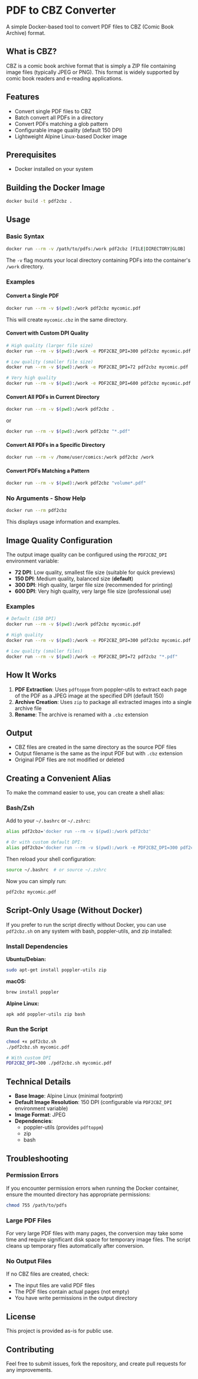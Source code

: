 # PDF to CBZ Converter

A simple Docker-based tool to convert PDF files to CBZ (Comic Book Archive) format.

## What is CBZ?

CBZ is a comic book archive format that is simply a ZIP file containing image files (typically JPEG or PNG). This format is widely supported by comic book readers and e-reading applications.

## Features

- Convert single PDF files to CBZ
- Batch convert all PDFs in a directory
- Convert PDFs matching a glob pattern
- Configurable image quality (default 150 DPI)
- Lightweight Alpine Linux-based Docker image

## Prerequisites

- Docker installed on your system

## Building the Docker Image

```bash
docker build -t pdf2cbz .
```

## Usage

### Basic Syntax

```bash
docker run --rm -v /path/to/pdfs:/work pdf2cbz [FILE|DIRECTORY|GLOB]
```

The `-v` flag mounts your local directory containing PDFs into the container's `/work` directory.

### Examples

#### Convert a Single PDF

```bash
docker run --rm -v $(pwd):/work pdf2cbz mycomic.pdf
```

This will create `mycomic.cbz` in the same directory.

#### Convert with Custom DPI Quality

```bash
# High quality (larger file size)
docker run --rm -v $(pwd):/work -e PDF2CBZ_DPI=300 pdf2cbz mycomic.pdf

# Low quality (smaller file size)
docker run --rm -v $(pwd):/work -e PDF2CBZ_DPI=72 pdf2cbz mycomic.pdf

# Very high quality
docker run --rm -v $(pwd):/work -e PDF2CBZ_DPI=600 pdf2cbz mycomic.pdf
```

#### Convert All PDFs in Current Directory

```bash
docker run --rm -v $(pwd):/work pdf2cbz .
```

or

```bash
docker run --rm -v $(pwd):/work pdf2cbz "*.pdf"
```

#### Convert All PDFs in a Specific Directory

```bash
docker run --rm -v /home/user/comics:/work pdf2cbz /work
```

#### Convert PDFs Matching a Pattern

```bash
docker run --rm -v $(pwd):/work pdf2cbz "volume*.pdf"
```

### No Arguments - Show Help

```bash
docker run --rm pdf2cbz
```

This displays usage information and examples.

## Image Quality Configuration

The output image quality can be configured using the `PDF2CBZ_DPI` environment variable:

- **72 DPI**: Low quality, smallest file size (suitable for quick previews)
- **150 DPI**: Medium quality, balanced size (**default**)
- **300 DPI**: High quality, larger file size (recommended for printing)
- **600 DPI**: Very high quality, very large file size (professional use)

### Examples

```bash
# Default (150 DPI)
docker run --rm -v $(pwd):/work pdf2cbz mycomic.pdf

# High quality
docker run --rm -v $(pwd):/work -e PDF2CBZ_DPI=300 pdf2cbz mycomic.pdf

# Low quality (smaller files)
docker run --rm -v $(pwd):/work -e PDF2CBZ_DPI=72 pdf2cbz "*.pdf"
```

## How It Works

1. **PDF Extraction**: Uses `pdftoppm` from poppler-utils to extract each page of the PDF as a JPEG image at the specified DPI (default 150)
2. **Archive Creation**: Uses `zip` to package all extracted images into a single archive file
3. **Rename**: The archive is renamed with a `.cbz` extension

## Output

- CBZ files are created in the same directory as the source PDF files
- Output filename is the same as the input PDF but with `.cbz` extension
- Original PDF files are not modified or deleted

## Creating a Convenient Alias

To make the command easier to use, you can create a shell alias:

### Bash/Zsh

Add to your `~/.bashrc` or `~/.zshrc`:

```bash
alias pdf2cbz='docker run --rm -v $(pwd):/work pdf2cbz'

# Or with custom default DPI:
alias pdf2cbz='docker run --rm -v $(pwd):/work -e PDF2CBZ_DPI=300 pdf2cbz'
```

Then reload your shell configuration:

```bash
source ~/.bashrc  # or source ~/.zshrc
```

Now you can simply run:

```bash
pdf2cbz mycomic.pdf
```

## Script-Only Usage (Without Docker)

If you prefer to run the script directly without Docker, you can use `pdf2cbz.sh` on any system with bash, poppler-utils, and zip installed:

### Install Dependencies

**Ubuntu/Debian:**
```bash
sudo apt-get install poppler-utils zip
```

**macOS:**
```bash
brew install poppler
```

**Alpine Linux:**
```bash
apk add poppler-utils zip bash
```

### Run the Script

```bash
chmod +x pdf2cbz.sh
./pdf2cbz.sh mycomic.pdf

# With custom DPI
PDF2CBZ_DPI=300 ./pdf2cbz.sh mycomic.pdf
```

## Technical Details

- **Base Image**: Alpine Linux (minimal footprint)
- **Default Image Resolution**: 150 DPI (configurable via `PDF2CBZ_DPI` environment variable)
- **Image Format**: JPEG
- **Dependencies**: 
  - poppler-utils (provides `pdftoppm`)
  - zip
  - bash

## Troubleshooting

### Permission Errors

If you encounter permission errors when running the Docker container, ensure the mounted directory has appropriate permissions:

```bash
chmod 755 /path/to/pdfs
```

### Large PDF Files

For very large PDF files with many pages, the conversion may take some time and require significant disk space for temporary image files. The script cleans up temporary files automatically after conversion.

### No Output Files

If no CBZ files are created, check:
- The input files are valid PDF files
- The PDF files contain actual pages (not empty)
- You have write permissions in the output directory

## License

This project is provided as-is for public use.

## Contributing

Feel free to submit issues, fork the repository, and create pull requests for any improvements.